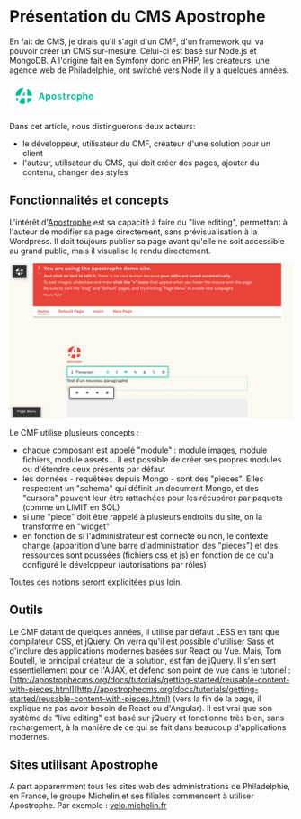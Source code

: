# Présentation du CMS Apostrophe

En fait de CMS, je dirais qu'il s'agit d'un CMF, d'un framework qui va pouvoir créer un CMS sur-mesure. Celui-ci est basé sur Node.js et MongoDB. A l'origine fait en Symfony donc en PHP, les créateurs, une agence web de Philadelphie, ont switché vers Node il y a quelques années.

![](/assets/import.png)

Dans cet article, nous distinguerons deux acteurs:

* le développeur, utilisateur du CMF, créateur d'une solution pour un client
* l'auteur, utilisateur du CMS, qui doit créer des pages, ajouter du contenu, changer des styles

## 

## Fonctionnalités et concepts

L'intérêt d'[Apostrophe](http://apostrophecms.org/) est sa capacité à faire du "live editing", permettant à l'auteur de modifier sa page directement, sans prévisualisation à la Wordpress. Il doit toujours publier sa page avant qu'elle ne soit accessible au grand public, mais il visualise le rendu directement.

![](/assets/import2.png)

Le CMF utilise plusieurs concepts :

* chaque composant est appelé "module" : module images, module fichiers, module assets... Il est possible de créer ses propres modules ou d'étendre ceux présents par défaut
* les données - requêtées depuis Mongo - sont des "pieces". Elles respectent un "schema" qui définit un document Mongo, et des "cursors" peuvent leur être rattachées pour les récupérer par paquets \(comme un LIMIT en SQL\)
* si une "piece" doit être rappelé à plusieurs endroits du site, on la transforme en "widget"
* en fonction de si l'administrateur est connecté ou non, le contexte change \(apparition d'une barre d'administration des "pieces"\) et des ressources sont poussées \(fichiers css et js\) en fonction de ce qu'a configuré le développeur \(autorisations par rôles\)

Toutes ces notions seront explicitées plus loin.



## Outils

Le CMF datant de quelques années, il utilise par défaut LESS en tant que compilateur CSS, et jQuery. On verra qu'il est possible d'utiliser Sass et d'inclure des applications modernes basées sur React ou Vue. Mais, Tom Boutell, le principal créateur de la solution, est fan de jQuery. Il s'en sert essentiellement pour de l'AJAX, et défend son point de vue dans le tutoriel : [http://apostrophecms.org/docs/tutorials/getting-started/reusable-content-with-pieces.html](http://apostrophecms.org/docs/tutorials/getting-started/reusable-content-with-pieces.html) \(vers la fin de la page, il explique ne pas avoir besoin de React ou d'Angular\). Il est vrai que son système de "live editing" est basé sur jQuery et fonctionne très bien, sans rechargement, à la manière de ce qui se fait dans beaucoup d'applications modernes.



## Sites utilisant Apostrophe

A part apparemment tous les sites web des administrations de Philadelphie, en France, le groupe Michelin et ses filiales commencent à utiliser Apostrophe. Par exemple : [velo.michelin.fr](http://velo.michelin.fr)






